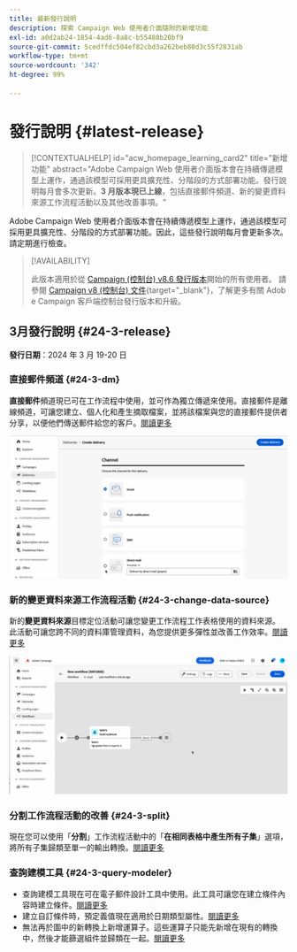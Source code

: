 ```yaml
---
title: 最新發行說明
description: 探索 Campaign Web 使用者介面隨附的新增功能
exl-id: a0d2ab24-1854-4ad6-8a8c-b55488b20bf9
source-git-commit: 5cedffdc504ef82cbd3a262beb80d3c55f2831ab
workflow-type: tm+mt
source-wordcount: '342'
ht-degree: 99%

---
```


# 發行說明 {#latest-release}


>[!CONTEXTUALHELP]
>id="acw_homepage_learning_card2"
>title="新增功能"
>abstract="Adobe Campaign Web 使用者介面版本會在持續傳遞模型上運作，通過該模型可採用更具擴充性、分階段的方式部署功能。發行說明每月會多次更新。**3 月版本現已上線**，包括直接郵件頻道、新的變更資料來源工作流程活動以及其他改善事項。"


<!--Last update: **March 19, 2024**-->

Adobe Campaign Web 使用者介面版本會在持續傳遞模型上運作，通過該模型可採用更具擴充性、分階段的方式部署功能。因此，這些發行說明每月會更新多次。請定期進行檢查。

>[!AVAILABILITY]
>
>此版本適用於從 [Campaign (控制台) v8.6 發行版本](https://experienceleague.adobe.com/docs/campaign/campaign-v8/releases/release-notes.html?lang=zh-Hant)開始的所有使用者。 請參閱 [Campaign v8 (控制台) 文件](https://experienceleague.adobe.com/docs/campaign/campaign-v8/releases/upgrades.html?lang=zh-Hant){target="_blank"}，了解更多有關 Adob&#x200B;&#x200B;e Campaign 客戶端控制台發行版本和升級。

## 3月發行說明 {#24-3-release}

**發行日期**：2024 年 3 月 19-20 日

### 直接郵件頻道 {#24-3-dm}

**直接郵件**&#x200B;頻道現已可在工作流程中使用，並可作為獨立傳遞來使用。直接郵件是離線頻道，可讓您建立、個人化和產生摘取檔案，並將該檔案與您的直接郵件提供者分享，以便他們傳送郵件給您的客戶。[閱讀更多](../direct-mail/gs-direct-mail.md)

![](../assets/do-not-localize/direct-mail.gif)

### 新的變更資料來源工作流程活動 {#24-3-change-data-source}

新的&#x200B;**變更資料來源**&#x200B;目標定位活動可讓您變更工作流程工作表格使用的資料來源。 此活動可讓您跨不同的資料庫管理資料，為您提供更多彈性並改善工作效率。[閱讀更多](../workflows/activities/change-data-source.md)

![](../assets/do-not-localize/change-data-source.gif)

### 分割工作流程活動的改善 {#24-3-split}

現在您可以使用「**分割**」工作流程活動中的「**在相同表格中產生所有子集**」選項，將所有子集歸類至單一的輸出轉換。[閱讀更多](../workflows/activities/split.md)

### 查詢建模工具 {#24-3-query-modeler}

* 查詢建模工具現在可在電子郵件設計工具中使用。此工具可讓您在建立條件內容時建立條件。[閱讀更多](../personalization/conditions.md)
* 建立自訂條件時，預定義值現在適用於日期類型屬性。[閱讀更多](../query/build-query.md)
* 無法再於圖中的新轉換上新增運算子。這些運算子只能先新增在現有的轉換中，然後才能篩選組件並歸類在一起。[閱讀更多](../query/build-query.md)
